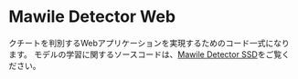 # Mawile Detector Web
クチートを判別するWebアプリケーションを実現するためのコード一式になります。
モデルの学習に関するソースコードは、[Mawile Detector SSD](https://github.com/sacchin/mawile_detector_web)をご覧ください。

